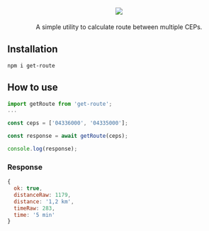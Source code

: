 <h1 align="center"><img src="https://user-images.githubusercontent.com/76014502/213812867-d5169761-aaa0-4105-8fe9-a171ba5bf4c3.png"/></h1>

<div align="center">A simple utility to calculate route between multiple CEPs.</div>

## Installation

    npm i get-route

## How to use
````javascript
import getRoute from 'get-route';
...

const ceps = ['04336000', '04335000'];

const response = await getRoute(ceps);

console.log(response);


````
### Response 
````javascript
{
  ok: true,
  distanceRaw: 1179,
  distance: '1,2 km',
  timeRaw: 283,
  time: '5 min'
}
````
